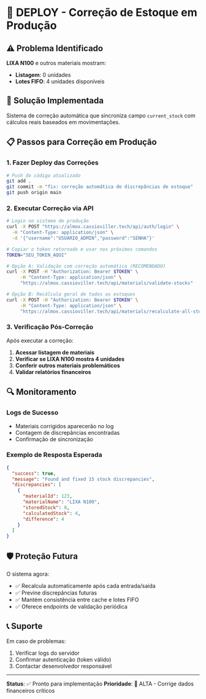 # 🚀 DEPLOY - Correção de Estoque em Produção

## ⚠️ Problema Identificado

**LIXA N100** e outros materiais mostram:
- **Listagem**: 0 unidades
- **Lotes FIFO**: 4 unidades disponíveis

## 🔧 Solução Implementada

Sistema de correção automática que sincroniza campo `current_stock` com cálculos reais baseados em movimentações.

## 📋 Passos para Correção em Produção

### 1. Fazer Deploy das Correções

```bash
# Push do código atualizado
git add .
git commit -m "fix: correção automática de discrepâncias de estoque"
git push origin main
```

### 2. Executar Correção via API

```bash
# Login no sistema de produção
curl -X POST "https://almox.cassioviller.tech/api/auth/login" \
  -H "Content-Type: application/json" \
  -d '{"username":"USUARIO_ADMIN","password":"SENHA"}'

# Copiar o token retornado e usar nos próximos comandos
TOKEN="SEU_TOKEN_AQUI"

# Opção A: Validação com correção automática (RECOMENDADO)
curl -X POST -H "Authorization: Bearer $TOKEN" \
     -H "Content-Type: application/json" \
     "https://almox.cassioviller.tech/api/materials/validate-stocks"

# Opção B: Recálculo geral de todos os estoques
curl -X POST -H "Authorization: Bearer $TOKEN" \
     -H "Content-Type: application/json" \
     "https://almox.cassioviller.tech/api/materials/recalculate-all-stocks"
```

### 3. Verificação Pós-Correção

Após executar a correção:

1. **Acessar listagem de materiais**
2. **Verificar se LIXA N100 mostra 4 unidades** 
3. **Conferir outros materiais problemáticos**
4. **Validar relatórios financeiros**

## 🔍 Monitoramento

### Logs de Sucesso
- Materiais corrigidos aparecerão no log
- Contagem de discrepâncias encontradas
- Confirmação de sincronização

### Exemplo de Resposta Esperada
```json
{
  "success": true,
  "message": "Found and fixed 15 stock discrepancies",
  "discrepancies": [
    {
      "materialId": 123,
      "materialName": "LIXA N100",
      "storedStock": 0,
      "calculatedStock": 4,
      "difference": 4
    }
  ]
}
```

## 🛡️ Proteção Futura

O sistema agora:
- ✅ Recalcula automaticamente após cada entrada/saída
- ✅ Previne discrepâncias futuras  
- ✅ Mantém consistência entre cache e lotes FIFO
- ✅ Oferece endpoints de validação periódica

## 📞 Suporte

Em caso de problemas:
1. Verificar logs do servidor
2. Confirmar autenticação (token válido)
3. Contactar desenvolvedor responsável

---

**Status**: ✅ Pronto para implementação
**Prioridade**: 🔴 ALTA - Corrige dados financeiros críticos